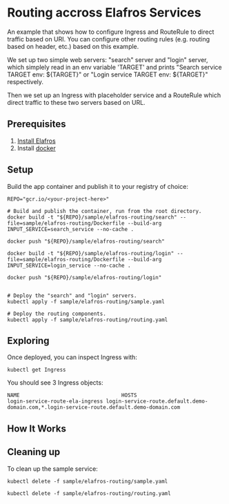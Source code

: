 # Routing accross Elafros Services

An example that shows how to configure Ingress and RouteRule to direct traffic based on URI. You can configure other routing rules (e.g. routing based on header, etc.) based on this example.

We set up two simple web servers: "search" server and "login" server, which simplely read
in an env variable 'TARGET' and prints "Search service TARGET env: ${TARGET}" or "Login service TARGET env: ${TARGET}" respectively.

Then we set up an Ingress with placeholder service and a RouteRule which direct traffic to these two servers based on URL.

## Prerequisites

1. [Install Elafros](https://github.com/elafros/install/blob/master/README.md)
1. Install [docker](https://www.docker.com/)

## Setup

Build the app container and publish it to your registry of choice:

```shell
REPO="gcr.io/<your-project-here>"

# Build and publish the container, run from the root directory.
docker build -t "${REPO}/sample/elafros-routing/search" --file=sample/elafros-routing/Dockerfile --build-arg INPUT_SERVICE=search_service --no-cache .

docker push "${REPO}/sample/elafros-routing/search"

docker build -t "${REPO}/sample/elafros-routing/login" --file=sample/elafros-routing/Dockerfile --build-arg INPUT_SERVICE=login_service --no-cache .

docker push "${REPO}/sample/elafros-routing/login"


# Deploy the "search" and "login" servers.
kubectl apply -f sample/elafros-routing/sample.yaml

# Deploy the routing components.
kubectl apply -f sample/elafros-routing/routing.yaml
```

## Exploring
Once deployed, you can inspect Ingress with:

```shell
kubectl get Ingress
```

You should see 3 Ingress objects:
```
NAME                                 HOSTS
login-service-route-ela-ingress login-service-route.default.demo-domain.com,*.login-service-route.default.demo-domain.com
```

## How It Works


## Cleaning up

To clean up the sample service:

```shell
kubectl delete -f sample/elafros-routing/sample.yaml

kubectl delete -f sample/elafros-routing/routing.yaml
```
